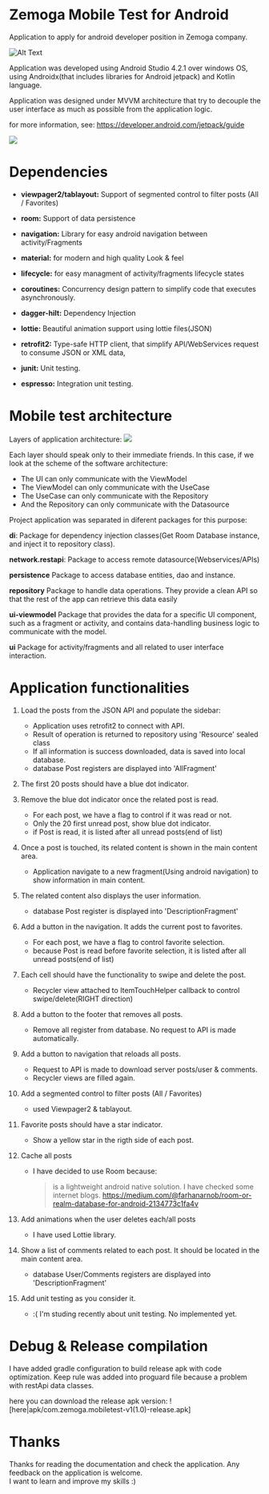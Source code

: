 Zemoga Mobile Test for Android
==============================

Application to apply for android developer position in Zemoga company.

![Alt Text](media/mobile_test.gif)

Application was developed using Android Studio 4.2.1 over windows OS, using
Androidx(that includes libraries for Android jetpack) and Kotlin language.

Application was designed under MVVM architecture that try to decouple the 
user interface as much as possible from the application logic.

for more information, see: https://developer.android.com/jetpack/guide

![](media/img1.png)

Dependencies
============

-   **viewpager2/tablayout:** Support of segmented control to filter posts (All / Favorites)

-   **room:** Support of data persistence

-   **navigation:** Library for easy android navigation between activity/Fragments

-   **material:** for modern and high quality Look & feel

-   **lifecycle:** for easy managment of activity/fragments lifecycle states

-   **coroutines:** Concurrency design pattern to simplify code that executes 
asynchronously.

-   **dagger-hilt:** Dependency Injection

-   **lottie:** Beautiful animation support using lottie files(JSON)

-   **retrofit2:** Type-safe HTTP client, that simplify API/WebServices request to 
consume JSON or XML data,

-   **junit:** Unit testing.

-   **espresso:** Integration unit testing.


Mobile test architecture
========================

Layers of application architecture:
![](media/img2.png)

Each layer should speak only to their immediate friends. In this case, if we look at 
the scheme of the software architecture:
-   The UI can only communicate with the ViewModel
-   The ViewModel can only communicate with the UseCase
-   The UseCase can only communicate with the Repository
-   And the Repository can only communicate with the Datasource

Project application was separated in diferent packages for this purpose:

**di**: Package for dependency injection classes(Get Room Database instance, 
and inject it to repository class).

**network.restapi**: Package to access remote datasource(Webservices/APIs)

**persistence** Package to access database entities, dao and instance.

**repository** Package to handle data operations. They provide a clean API so that 
the rest of the app can retrieve this data easily

**ui-viewmodel** Package that provides the data for a specific UI component, 
such as a fragment or activity, and contains data-handling business logic to 
communicate with the model.

**ui** Package for activity/fragments and all related to user interface interaction.

Application functionalities
============================

1. Load the posts from the JSON API and populate the sidebar: 
	-   Application uses retrofit2 to connect with API.
	-   Result of operation is returned to repository using 'Resource' sealed class
	-	If all information is success downloaded, data is saved into local database.
	-	database Post registers are displayed into 'AllFragment'

2. The first 20 posts should have a blue dot indicator.
3. Remove the blue dot indicator once the related post is read.
	-   For each post, we have a flag to control if it was read or not.
	-   Only the 20 first unread post, show blue dot indicator.
	-	if Post is read, it is listed after all unread posts(end of list)


4. Once a post is touched, its related content is shown in the main content area.
	-   Application navigate to a new fragment(Using android navigation) to show 
	information in main content.

5. The related content also displays the user information.
	-	database Post register is displayed into 'DescriptionFragment'

6. Add a button in the navigation. It adds the current post to favorites.
	-   For each post, we have a flag to control favorite selection.
	-	because Post is read before favorite selection, it is listed after all unread 
	posts(end of list)

7. Each cell should have the functionality to swipe and delete the post.
	-	Recycler view attached to ItemTouchHelper callback to control swipe/delete(RIGHT direction)

8. Add a button to the footer that removes all posts.
	-   Remove all register from database. No request to API is made automatically.

9. Add a button to navigation that reloads all posts.
	-   Request to API is made to download server posts/user & comments.
	-	Recycler views are filled again.

10. Add a segmented control to filter posts (All / Favorites)
	-   used Viewpager2 & tablayout.

11. Favorite posts should have a star indicator.
	-   Show a yellow star in the rigth side of each post.

12. Cache all posts
	-	I have decided to use Room because:
		> is a lightweight android native solution. I have checked some internet blogs.
		> https://medium.com/@farhanarnob/room-or-realm-database-for-android-2134773c1fa4v
	
13. Add animations when the user deletes each/all posts
	-	I have used Lottie library.

14. Show a list of comments related to each post. It should be located in the main content area.
	-	database User/Comments registers are displayed into 'DescriptionFragment'

15. Add unit testing as you consider it.
	-	:( I'm studing recently about unit testing. No implemented yet.


Debug & Release compilation
===========================

I have added gradle configuration to build release apk with code optimization. 
Keep rule was added into proguard file because a problem with restApi data classes.

here you can download the release apk version: 
![here|apk/com.zemoga.mobiletest-v1(1.0)-release.apk]

Thanks
======

Thanks for reading the documentation and check the application. Any feedback on the application is welcome.  
I want to learn and improve my skills :)